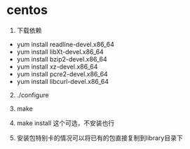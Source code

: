 # centos
1. 下载依赖

- yum install readline-devel.x86_64
- yum install libXt-devel.x86_64
- yum install bzip2-devel.x86_64
- yum install xz-devel.x86_64
- yum install pcre2-devel.x86_64
- yum install libcurl-devel.x86_64

2. ./configure

3. make 

4. make install 这个可选，不安装也行


5. 安装包特别卡的情况可以将已有的包直接复制到library目录下
